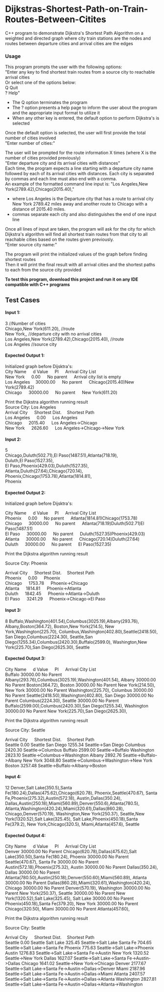 # Dijkstras-Shortest-Path-on-Train-Routes-Between-Citites
C++ program to demonstrate Dijkstra's Shortest Path Algorithm on a weighted and directed graph where city train stations are the nodes and routes between departure cities and arrival cities are the edges

### Usage
This program prompts the user with the following options: <br/>
  "Enter any key to find shortest train routes from a source city to reachable arrival cities <br/>
  Or select one of the options below: <br/>
  Q Quit <br/>
  ? Help" <br/>
  
- The Q option terminates the program <br/>
- The ? option presents a help page to inform the user about the program and the appropriate input format to utilize it <br/>
- When any other key is entered, the default option to perform Dijkstra's is selected  <br/>

Once the default option is selected, the user will first provide the total number of cities involved <br/>
  "Enter number of cities:"
  
The user will be prompted for the route information X times (where X is the number of cities provided previously) <br/>
  "Enter departure city and its arrival cities with distances" <br/>
 Each time, the program expects a line starting with a departure city name followed by each of its arrival cities with distances. 
 Each city is separated by commas and each line must also end with a comma. <br/>
 An example of the formatted command line input is: 
   "Los Angeles,New York(2789.42),Chicago(2015.40),"
  - where Los Angeles is the Departure city that has a route to arrival city New York 2789.42 miles away and another route to Chicago with a distance of 2015.40 miles.
  - commas separate each city and also distinguishes the end of one input line  <br/>
 
 Once all lines of input are taken, the program will ask for the city for which Dijkstra's algorithm will find all shortest train routes from that city to all reachable cities based on the routes given previously. <br/>
 "Enter source city name:" <br/>
 
The program will print the initialized values of the graph before finding shortest routes <br/>
Then it will print the final result with all arrival cities and the shortest paths to each from the source city provided



**To test this program, download this project and run it on any IDE compatible with C++ programs**

## Test Cases
#### Input 1:<br/>
3 //Number of cities <br/>
Chicago,New York(611.20), //route <br/>
New York,, //departure city with no arrival cities <br/>
Los Angeles,New York(2789.42),Chicago(2015.40), //route <br/>
Los Angeles //source city <br/>

#### Expected Output 1:<br/>
Initialized graph before Dijsktra's:<br/>
City Name  &emsp;     d Value &emsp;     PI     &emsp;        Arrival City List<br/>
New York   &emsp;     0.00    &emsp;     No parent &emsp;     Arrival city list is empty<br/>
Los Angeles&emsp;   30000.00  &emsp;   No parent  &emsp;    Chicago(2015.40)New York(2789.42)<br/>
Chicago  &emsp;       30000.00  &emsp;   No parent   &emsp;   New York(611.20)<br/>

Print the Dijkstra algorithm running result<br/>
Source City: Los Angeles<br/>
Arrival City &emsp; Shortest Dist. &emsp;Shortest Path <br/>
Los Angeles &emsp;  0.00   &emsp;        Los Angeles<br/>
Chicago    &emsp;   2015.40    &emsp;    Los Angeles->Chicago<br/>
New York   &emsp;   2626.60    &emsp;    Los Angeles->Chicago->New York<br/>

#### Input 2:<br/>
5 <br/>
Chicago,Duluth(502.71),El Paso(1487.51),Atlanta(718.19), <br/>
Duluth,El Paso(1527.35), <br/>
El Paso,Phoenix(429.03),Duluth(1527.35),<br/>
Atlanta,Duluth(27.64),Chicago(720.14),<br/>
Phoenix,Chicago(1753.78),Atlanta(1814.81),<br/>
Phoenix<br/>
 
#### Expected Output 2:<br/>
Initialized graph before Dijsktra's:<br/>

City Name  &emsp;     d Value &emsp;     PI     &emsp;        Arrival City List<br/>
Phoenix   &emsp;      0.00     &emsp;    No parent   &emsp;    Atlanta(1814.81)Chicago(1753.78)<br/>
Chicago  &emsp;       30000.00  &emsp;   No parent   &emsp;    Atlanta(718.19)Duluth(502.71)El Paso(1487.51)<br/>
El Paso   &emsp;      30000.00  &emsp;   No parent   &emsp;    Duluth(1527.35)Phoenix(429.03)<br/>
Atlanta   &emsp;      30000.00   &emsp;  No parent   &emsp;    Chicago(720.14)Duluth(27.64)<br/>
Duluth    &emsp;      30000.00  &emsp;   No parent     &emsp;  El Paso(1527.35)<br/>

Print the Dijkstra algorithm running result<br/>

Source City: Phoenix<br/>

Arrival City &emsp; Shortest Dist. &emsp;Shortest Path <br/>
Phoenix &emsp;        0.00    &emsp;        Phoenix<br/>
Chicago  &emsp;       1753.78  &emsp;       Phoenix->Chicago<br/>
Atlanta  &emsp;       1814.81  &emsp;       Phoenix->Atlanta<br/>
Duluth  &emsp;        1842.45  &emsp;       Phoenix->Atlanta->Duluth<br/>
El Paso   &emsp;      3241.29   &emsp;      Phoenix->Chicago->El Paso<br/>

#### Input 3: <br/>
8
Buffalo,Washington(401.54),Columbus(3025.19),Albany(293.76),
Albany,Boston(364.72),
Boston,New York(214.5),
New York,Washington(225.70),
Columbus,Washington(402.80),Seattle(2418.50),
San Diego,Columbus(2224.30),
Seattle,San Diego(1255.34),Columbus(2420.30),Buffalo(2599.0),
Washington,New York(225.70),San Diego(2625.30),
Seattle

#### Expected Output 3:<br/>
City Name  &emsp;     d Value &emsp;     PI     &emsp;        Arrival City List<br/>
Buffalo        30000.00    No Parent      Albany(293.76),Columbus(3025.19),Washington(401.54),
Albany         30000.00    No Parent      Boston(364.72),
Boston         30000.00    No Parent      New York(214.50),
New York       30000.00    No Parent      Washington(225.70),
Columbus       30000.00    No Parent      Seattle(2418.50),Washington(402.80),
San Diego      30000.00    No Parent      Columbus(2224.30),
Seattle        30000.00    No Parent      Buffalo(2599.00),Columbus(2420.30),San Diego(1255.34),
Washington     30000.00    No Parent      New York(225.70),San Diego(2625.30),

Print the Dijkstra algorithm running result

Source City: Seattle

Arrival City &emsp; Shortest Dist. &emsp;Shortest Path <br/>
Seattle        0.00           Seattle
San Diego      1255.34        Seattle->San Diego
Columbus       2420.30        Seattle->Columbus
Buffalo        2599.00        Seattle->Buffalo
Washington     2823.10        Seattle->Columbus->Washington
Albany         2892.76        Seattle->Buffalo->Albany
New York       3048.80        Seattle->Columbus->Washington->New York
Boston         3257.48        Seattle->Buffalo->Albany->Boston


#### Input 4: <br/>
12
Denver,Salt Lake(350.5),Santa Fe(180.24),Dallas(475.62),Chicago(620.78),
Phoenix,Seattle(470.67),
Santa Fe,Phoenix(275.32),Austin(572.18),
Austin,Dallas(350.24),
Dallas,Austin(250.18),Miami(560.89),Denver(550.6),Atlanta(780.5),
Atlanta,Washington(420.24),Miami(320.61),Dallas(860.28),
Chicago,Denver(570.19),
Washington,New York(250.37),
Seattle,New York(1320.52),Salt Lake(325.45),
Salt Lake,Phoenix(450.18),Santa Fe(379.2),
New York,Chicago(320.5),
Miami,Atlanta(457.6),
Seattle

#### Expected Output 4:<br/>
City Name  &emsp;     d Value &emsp;     PI     &emsp;        Arrival City List<br/>
Denver         30000.00    No Parent      Chicago(620.78),Dallas(475.62),Salt Lake(350.50),Santa Fe(180.24),
Phoenix        30000.00    No Parent      Seattle(470.67),
Santa Fe       30000.00    No Parent      Austin(572.18),Phoenix(275.32),
Austin         30000.00    No Parent      Dallas(350.24),
Dallas         30000.00    No Parent      Atlanta(780.50),Austin(250.18),Denver(550.60),Miami(560.89),
Atlanta        30000.00    No Parent      Dallas(860.28),Miami(320.61),Washington(420.24),
Chicago        30000.00    No Parent      Denver(570.19),
Washington     30000.00    No Parent      New York(250.37),
Seattle        30000.00    No Parent      New York(1320.52),Salt Lake(325.45),
Salt Lake      30000.00    No Parent      Phoenix(450.18),Santa Fe(379.20),
New York       30000.00    No Parent      Chicago(320.50),
Miami          30000.00    No Parent      Atlanta(457.60),

Print the Dijkstra algorithm running result

Source City: Seattle

Arrival City &emsp; Shortest Dist. &emsp;Shortest Path <br/>
Seattle        0.00           Seattle
Salt Lake      325.45         Seattle->Salt Lake
Santa Fe       704.65         Seattle->Salt Lake->Santa Fe
Phoenix        775.63         Seattle->Salt Lake->Phoenix
Austin         1276.83        Seattle->Salt Lake->Santa Fe->Austin
New York       1320.52        Seattle->New York
Dallas         1627.07        Seattle->Salt Lake->Santa Fe->Austin->Dallas
Chicago        1641.02        Seattle->New York->Chicago
Denver         2177.67        Seattle->Salt Lake->Santa Fe->Austin->Dallas->Denver
Miami          2187.96        Seattle->Salt Lake->Santa Fe->Austin->Dallas->Miami
Atlanta        2407.57        Seattle->Salt Lake->Santa Fe->Austin->Dallas->Atlanta
Washington     2827.81        Seattle->Salt Lake->Santa Fe->Austin->Dallas->Atlanta->Washington

